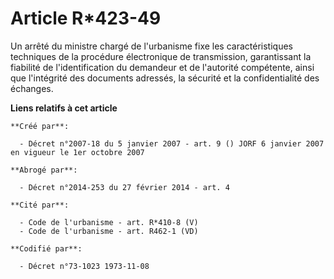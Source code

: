 # Article R*423-49

Un arrêté du ministre chargé de l'urbanisme fixe les caractéristiques techniques de la procédure électronique de
transmission, garantissant la fiabilité de l'identification du demandeur et de l'autorité compétente, ainsi que l'intégrité
des documents adressés, la sécurité et la confidentialité des échanges.

**Liens relatifs à cet article**

	**Créé par**:

	  - Décret n°2007-18 du 5 janvier 2007 - art. 9 () JORF 6 janvier 2007 en vigueur le 1er octobre 2007

	**Abrogé par**:

	  - Décret n°2014-253 du 27 février 2014 - art. 4

	**Cité par**:

	  - Code de l'urbanisme - art. R*410-8 (V)
	  - Code de l'urbanisme - art. R462-1 (VD)

	**Codifié par**:

	  - Décret n°73-1023 1973-11-08
